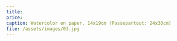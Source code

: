 ```yaml
---
title: 
price:
caption: Watercolor on paper, 14x19cm (Passepartout: 24x30cm)
file: /assets/images/03.jpg
---
```

